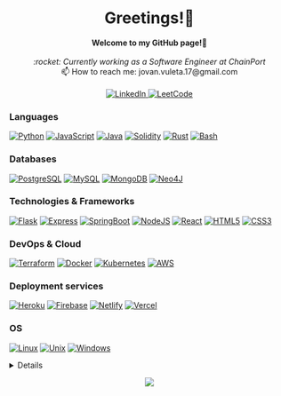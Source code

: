 <h1 align="center">Greetings!👋</h1>

<p align="center">
    <b>Welcome to my GitHub page!🙌</b><br><br>
    <i>
    :rocket: Currently working as a Software Engineer at ChainPort<br>
    </i>
        📫 How to reach me: jovan.vuleta.17@gmail.com<br><br>
    <a href="https://www.linkedin.com/in/jovan-vuleta">
        <img src="https://img.shields.io/badge/LinkedIn-blue?style=flat-square&logo=linkedin" alt="LinkedIn">
    </a>
    <a href="https://leetcode.com/jocavuleta">
        <img src="https://img.shields.io/badge/LeetCode-blue?style=flat-square&logo=LeetCode" alt="LeetCode">
    </a>
</p>

### Languages
[![Python](https://img.shields.io/badge/python-black?style=for-the-badge&logo=python)](https://github.com/jovanvuleta)
[![JavaScript](https://img.shields.io/badge/javascript-black?style=for-the-badge&logo=javascript)](https://github.com/jovanvuleta)
[![Java](https://img.shields.io/badge/java-black?style=for-the-badge&logo=openjdk)](https://github.com/jovanvuleta)
[![Solidity](https://img.shields.io/badge/solidity-black?style=for-the-badge&logo=solidity)](https://github.com/jocavuleta)
[![Rust](https://img.shields.io/badge/rust-black?style=for-the-badge&logo=rust)](https://github.com/jovanvuleta)
[![Bash](https://img.shields.io/badge/bash-black?style=for-the-badge&logo=gnu-bash&logoColor=white)](https://github.com/jovanvuleta)

### Databases
[![PostgreSQL](https://img.shields.io/badge/postgresql-black?style=for-the-badge&logo=postgresql)](https://github.com/jovanvuleta)
[![MySQL](https://img.shields.io/badge/sql-black?style=for-the-badge&logo=mysql)](https://github.com/jovanvuleta)
[![MongoDB](https://img.shields.io/badge/mongodb-black?style=for-the-badge&logo=mongodb)](https://github.com/jovanvuleta)
[![Neo4J](https://img.shields.io/badge/neo4j-black?style=for-the-badge&logo=neo4j)](https://github.com/jovanvuleta)

### Technologies & Frameworks
[![Flask](https://img.shields.io/badge/flask-black?style=for-the-badge&logo=flask)](https://github.com/jovanvuleta)
[![Express](https://img.shields.io/badge/express-black?style=for-the-badge&logo=express)](https://github.com/jovanvuleta)
[![SpringBoot](https://img.shields.io/badge/spring-black?style=for-the-badge&logo=spring)](https://github.com/jovanvuleta)
[![NodeJS](https://img.shields.io/badge/nodejs-black?style=for-the-badge&logo=node.js)](https://github.com/jovanvuleta)
[![React](https://img.shields.io/badge/react-black?style=for-the-badge&logo=react)](https://github.com/jovanvuleta)
[![HTML5](https://img.shields.io/badge/html5-black?style=for-the-badge&logo=html5)](https://github.com/jovanvuleta)
[![CSS3](https://img.shields.io/badge/css3-black?style=for-the-badge&logo=css3)](https://github.com/jovanvuleta)

### DevOps & Cloud
[![Terraform](https://img.shields.io/badge/terraform-black?style=for-the-badge&logo=terraform)](https://github.com/jovanvuleta)
[![Docker](https://img.shields.io/badge/docker-black?style=for-the-badge&logo=docker)](https://hub.docker.com/u/jovanvuleta)
[![Kubernetes](https://img.shields.io/badge/kubernetes-black?style=for-the-badge&logo=kubernetes)](https://github.com/jovanvuleta)
[![AWS](https://img.shields.io/badge/aws-black?style=for-the-badge&logo=amazon-aws)](https://github.com/jovanvuleta)

### Deployment services
[![Heroku](https://img.shields.io/badge/heroku-black?style=for-the-badge&logo=heroku)](https://github.com/jovanvuleta)
[![Firebase](https://img.shields.io/badge/firebase-black?style=for-the-badge&logo=firebase)](https://hub.docker.com/u/jovanvuleta)
[![Netlify](https://img.shields.io/badge/netlify-black?style=for-the-badge&logo=netlify)](https://github.com/jovanvuleta)
[![Vercel](https://img.shields.io/badge/vercel-black?style=for-the-badge&logo=vercel)](https://github.com/jovanvuleta)

### OS
[![Linux](https://img.shields.io/badge/linux-black?style=for-the-badge&logo=Linux)](https://github.com/jovanvuleta)
[![Unix](https://img.shields.io/badge/apple-black?style=for-the-badge&logo=apple)](https://github.com/jovanvuleta)
[![Windows](https://img.shields.io/badge/Windows-black?style=for-the-badge&logo=Windows)](https://github.com/jovanvuleta)

<details>
<p align="center">
  <a href="https://github.com/jovanvuleta">
    <img src="http://github-profile-summary-cards.vercel.app/api/cards/profile-details?username=jovanvuleta&theme=transparent" />
  </a>
  <a href="https://github.com/jovanvuleta">
    <img src="https://github-readme-streak-stats.herokuapp.com/?user=jovanvuleta&hide_border=true&card_width=338&theme=transparent" />
  </a>
  <a href="https://github.com/jovanvuleta">
    <img src="http://github-profile-summary-cards.vercel.app/api/cards/stats?username=jovanvuleta&theme=transparent" />
  </a>
  <a href="https://github.com/jovanvuleta">
    <img src="https://github-readme-stats.vercel.app/api/top-langs/?username=jovanvuleta&langs_count=10&exclude_repo=&hide=jupyter%20notebook,vim%20script,cmake,makefile,batchfile,emacs%20lisp,css,html&layout=default&card_width=699&hide_border=true&theme=transparent" />
  </a>
</p>
</details>

<p align="center">
  <a href="https://github.com/jovanvuleta">
    <img src="https://komarev.com/ghpvc/?username=jovanvuleta&color=blue&style=flat)" />
  </a>
</p>
<!--

- 🔭 I’m currently working on ...
- 🌱 I’m currently learning ...
- 👯 I’m looking to collaborate on ...
- 🤔 I’m looking for help with ...
- 💬 Ask me about ...
- 📫 How to reach me: ...
- 😄 Pronouns: ...
- ⚡ Fun fact: ...
-->

<!-- ### Greetings 👋

Welcome to my GitHub page! :raised_hands:

- :rocket: Currently working as a Software Engineer at [ChainPort](https://chainport.io/)
- :books: Software and Data Engineering student
- 📫 How to reach me: jovan.vuleta.17@gmail.com

[<img src="https://img.shields.io/badge/linkedin-%230077B5.svg?&style=for-the-badge&logo=linkedin&logoColor=white" />](https://www.linkedin.com/in/jovan-vuleta/)

![jovan's github stats](https://github-readme-stats.vercel.app/api?username=jovanvuleta&show_icons=true&count_private=true&theme=algolia) -->

<!--
**jovanvuleta/jovanvuleta** is a ✨ _special_ ✨ repository because its `README.md` (this file) appears on your GitHub profile.

Here are some ideas to get you started:

- 🔭 I’m currently working on ...
- 🌱 I’m currently learning ...
- 👯 I’m looking to collaborate on ...
- 🤔 I’m looking for help with ...
- 💬 Ask me about ...

- 😄 Pronouns: ...
- ⚡ Fun fact: ...
-->
